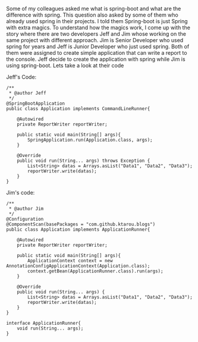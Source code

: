 Some of my colleagues asked me what is spring-boot and what are the difference with spring.
This question also asked by some of them who already used spring in their projects. I told them
Spring-boot is just Spring with extra magics. To understand how the magics work,
I come up with the story where there are two developers Jeff and Jim whose working on the same project with different approach.
Jim is Senior Developer who used spring for years and Jeff is Junior Developer who just used spring.
Both of them were assigned to create simple application that can write a report to the console.
Jeff decide to create the application with spring while Jim is using spring-boot. Lets take a look at their code

Jeff's Code:
```
/**
 * @author Jeff
 */
@SpringBootApplication
public class Application implements CommandLineRunner{

    @Autowired
    private ReportWriter reportWriter;

    public static void main(String[] args){
        SpringApplication.run(Application.class, args);
    }

    @Override
    public void run(String... args) throws Exception {
        List<String> datas = Arrays.asList("Data1", "Data2", "Data3");
        reportWriter.write(datas);
    }
}
```
Jim's code:
```
/**
 * @author Jim
 */
@Configuration
@ComponentScan(basePackages = "com.github.ktarou.blogs")
public class Application implements ApplicationRunner{

    @Autowired
    private ReportWriter reportWriter;

    public static void main(String[] args){
        ApplicationContext context = new AnnotationConfigApplicationContext(Application.class);
        context.getBean(ApplicationRunner.class).run(args);
    }

    @Override
    public void run(String... args) {
        List<String> datas = Arrays.asList("Data1", "Data2", "Data3");
        reportWriter.write(datas);
    }
}

interface ApplicationRunner{
    void run(String... args);
}
```